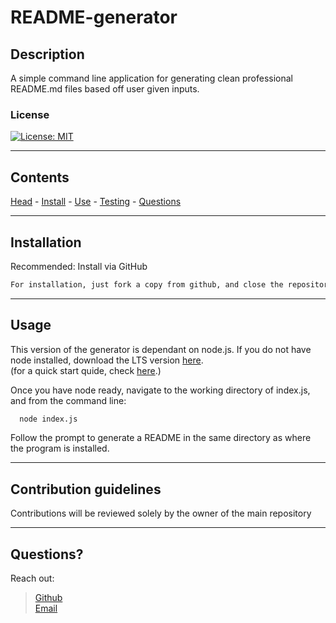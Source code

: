 # **README-generator**

  ## Description

A simple command line application for generating clean professional README.md files based off user given inputs.

  ### <a id='license'></a> License
[![License: MIT](https://img.shields.io/badge/License-MIT-blue.svg)](https://opensource.org/licenses/MIT)

---

  Contents
---
 [Head](#head) - [Install](#install) - [Use](#usage) - [Testing](#testing) - [Questions](#questions)

  ---

  ## <a id="install"></a> Installation

  Recommended: Install via GitHub

```md
For installation, just fork a copy from github, and close the repository into a desired location on your  computer
```

---

  ## <a id="usage"></a> Usage

This version of the generator is dependant on node.js. If you do not have node installed, download the LTS version [here](https://nodejs.org/en/download).   
(for a quick start quide, check [here](https://nodejs.org/en/docs/guides/getting-started-guide/).)

Once you have node ready, navigate to the working directory of index.js, and from the command line: 
  ```bash 
    node index.js 
  ``` 
Follow the prompt to generate a README in the same directory as where the program is installed.

---

  ## Contribution guidelines

  Contributions will be reviewed solely by the owner of the main repository

  ---

  ## <a id='questions'></a> Questions?
Reach out:
> [Github](https://github.com/Keaton-Brewster)  
[Email](mailto:keaton.brewster@gmail.com)
